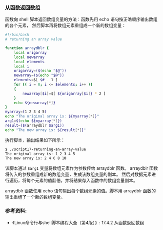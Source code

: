 ### 从函数返回数组

函数向 shell 脚本返回数组变量的方法：函数先用 echo 语句按正确顺序输出数组的各个元素，
然后脚本再将数组元素重组成一个新的数组变量：

```bash
#!/bin/bash
# returning an array value

function arraydblr {
    local origarray
    local newarray
    local elements
    local i
    origarray=($(echo "$@"))
    newarray=($(echo "$@"))
    elements=$[ $# - 1 ]
    for (( i = 0; i <= $elements; i++ ))
    {
        newarray[$i]=$[ ${origarray[$i]} * 2 ]
    }
    echo ${newarray[*]}
}
myarray=(1 2 3 4 5)
echo "The original array is: ${myarray[*]}"
arg1=$(echo ${myarray[*]})
result=($(arraydblr $arg1))
echo "The new array is: ${result[*]}"
```

执行脚本，输出结果如下所示：

```bash
$ ./script17-returning-an-array-value
The original array is: 1 2 3 4 5
The new array is: 2 4 6 8 10
```

该脚本通过 `$arg1` 变量将数组元素作为参数传给 arraydblr 函数。
arraydblr 函数将传入的参数重组成新的数组变量，生成该数组变量的副本。
然后对数据元素进行遍历，将每个元素的值翻倍，并将结果存入函数中的数组变量副本。

arraydblr 函数使用 echo 语句输出每个数组元素的值。脚本用 arraydblr 函数的输出重组了一个新的数组变量。


### 参考资料:
- 《Linux命令行与shell脚本编程大全（第4版）》: 17.4.2 从函数返回数组


